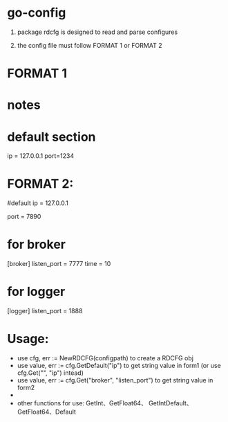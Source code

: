 go-config
=========

1. package rdcfg is designed to read and parse configures

2. the config file must follow FORMAT 1 or FORMAT 2

FORMAT 1
========================================
# notes
# default section
ip =   127.0.0.1
port=1234


FORMAT 2:
=========================================
#default
 ip = 127.0.0.1

port  =  7890

# for broker
[broker]
  listen_port = 7777
time = 10

# for logger
[logger]
listen_port = 1888

Usage:
=========================================
* use cfg, err := NewRDCFG(configpath) to create a RDCFG obj
* use value, err := cfg.GetDefault("ip") to get string value in form1 (or use cfg.Get("", "ip") intead)
* use value, err := cfg.Get("broker", "listen_port") to get string value in form2
*
* other functions for use: GetInt、GetFloat64、 GetIntDefault、GetFloat64、Default
